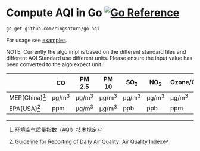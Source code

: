 # Compute AQI in Go [![Go Reference](https://pkg.go.dev/badge/github.com/ringsaturn/go-aqi.svg)](https://pkg.go.dev/github.com/ringsaturn/go-aqi)

```bash
go get github.com/ringsaturn/go-aqi
```

For usage see [examples](_example/).

NOTE: Currently the algo impl is based on the different standard files and
different AQI Standard use different units. Please ensure the input value has
been converted to the algo expect unit.

|                | CO               | PM 2.5           | PM 10            | SO<sub>2</sub>   | NO<sub>2</sub>   | Ozone/O<sub>3</sub> |
| -------------- | ---------------- | ---------------- | ---------------- | ---------------- | ---------------- | ------------------- |
| MEP(China)[^1] | μg/m<sup>3</sup> | μg/m<sup>3</sup> | μg/m<sup>3</sup> | μg/m<sup>3</sup> | μg/m<sup>3</sup> | μg/m<sup>3</sup>    |
| EPA(USA)[^2]   | ppm              | μg/m<sup>3</sup> | μg/m<sup>3</sup> | ppb              | ppb              | ppm                 |

[^1]: [环境空气质量指数（AQI）技术规定](https://www.mee.gov.cn/ywgz/fgbz/bz/bzwb/jcffbz/201203/W020120410332725219541.pdf)

[^2]: [Guideline for Reporting of Daily Air Quality: Air Quality Index](https://www.airnow.gov/sites/default/files/2020-05/aqi-technical-assistance-document-sept2018.pdf)
